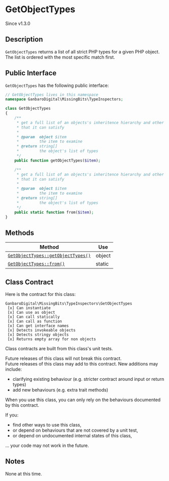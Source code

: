 # GetObjectTypes

<div class="callout info">
Since v1.3.0
</div>

## Description

`GetObjectTypes` returns a list of all strict PHP types for a given PHP object. The list is ordered with the most specific match first.

## Public Interface

`GetObjectTypes` has the following public interface:

```php
// GetObjectTypes lives in this namespace
namespace GanbaroDigital\MissingBits\TypeInspectors;

class GetObjectTypes
{
    /**
     * get a full list of an objects's inheritence hierarchy and other types
     * that it can satisfy
     *
     * @param  object $item
     *         the item to examine
     * @return string[]
     *         the object's list of types
     */
    public function getObjectTypes($item);

    /**
     * get a full list of an objects's inheritence hierarchy and other types
     * that it can satisfy
     *
     * @param  object $item
     *         the item to examine
     * @return string[]
     *         the object's list of types
     */
    public static function from($item);
}

```

## Methods

Method | Use
-------|----
[`GetObjectTypes::getObjectTypes()`](GetObjectTypes.getObjectTypes.html) | object
[`GetObjectTypes::from()`](GetObjectTypes.from.html) | static

## Class Contract

Here is the contract for this class:

    GanbaroDigital\MissingBits\TypeInspectors\GetObjectTypes
     [x] Can instantiate
     [x] Can use as object
     [x] Can call statically
     [x] Can call as function
     [x] Can get interface names
     [x] Detects invokeable objects
     [x] Detects stringy objects
     [x] Returns empty array for non objects

Class contracts are built from this class's unit tests.

<div class="callout success">
Future releases of this class will not break this contract.
</div>

<div class="callout info" markdown="1">
Future releases of this class may add to this contract. New additions may include:

* clarifying existing behaviour (e.g. stricter contract around input or return types)
* add new behaviours (e.g. extra trait methods)
</div>

<div class="callout warning" markdown="1">
When you use this class, you can only rely on the behaviours documented by this contract.

If you:

* find other ways to use this class,
* or depend on behaviours that are not covered by a unit test,
* or depend on undocumented internal states of this class,

... your code may not work in the future.
</div>

## Notes

None at this time.
